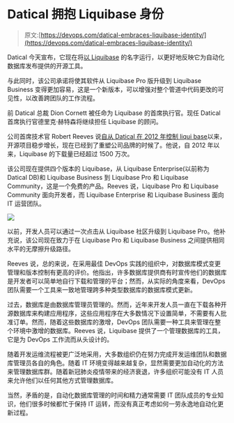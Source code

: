 # Datical 拥抱 Liquibase 身份

> 原文:[https://devops.com/datical-embraces-liquibase-identity/](https://devops.com/datical-embraces-liquibase-identity/)

Datical 今天宣布，它现在将[以 Liquibase](https://www.liquibase.com/blog/2020-05-19) 的名字运行，以更好地反映它为自动化数据库发布提供的开源工具。

与此同时，该公司承诺将使其软件从 Liquibase Pro 版升级到 Liquibase Business 变得更加容易，这是一个新版本，可以增强对整个管道中代码更改的可见性，以改善跨团队的工作流程。

前 Datical 总裁 Dion Cornett 被任命为 Liquibase 的首席执行官。现任 Datical 首席执行官德里克·赫特森将继续担任 Liquibase 的顾问。

公司首席技术官 Robert Reeves 说[自从 Datical 在 2012 年控制 liqui base](https://devops.com/datical-continues-investment-in-liquibase-with-new-capabilities/)以来，开源项目稳步增长，现在已经到了重塑公司品牌的时候了。他说，自 2012 年以来，Liquibase 的下载量已经超过 1500 万次。

该公司现在提供四个版本的 Liquibase，从 Liquibase Enterprise(以前称为 Datical DB)和 Liquibase Business 到 Liquibase Pro 和 Liquibase Community，这是一个免费的产品。Reeves 说，Liquibase Pro 和 Liquibase Community 面向开发者，而 Liquibase Enterprise 和 Liquibase Business 面向 IT 运营团队。

![](../Images/d292c12774212ba26e49698607d122cf.png)

以前，开发人员可以通过一次点击从 Liquibase 社区升级到 Liquibase Pro。他补充说，该公司现在致力于在 Liquibase Pro 和 Liquibase Business 之间提供相同水平的无摩擦升级路径。

Reeves 说，总的来说，在采用最佳 DevOps 实践的组织中，对数据库模式变更管理和版本控制有更高的评价。他指出，许多数据库提供商有时宣传他们的数据库是开发者可以简单地自行下载和管理的平台；然而，从实际的角度来看，DevOps 团队需要一个工具来一致地管理跨多种类型数据库的数据库模式更新。

过去，数据库是由数据库管理员管理的。然而，近年来开发人员一直在下载各种开源数据库来构建应用程序，这些应用程序在大多数情况下设置简单，不需要有人批准订单。然而，随着这些数据库的激增，DevOps 团队需要一种工具来管理在整个环境中激增的数据库。Reeves 说，Liquibase 提供了一个管理数据库的工具，它是为 DevOps 工作流而从头设计的。

随着开发运维流程被更广泛地采用，大多数组织仍在努力完成开发运维团队和数据库管理员各自的角色。随着 IT 环境变得越来越复杂，显然需要更加自动化的方法来管理数据库群。随着新冠肺炎疫情带来的经济衰退，许多组织可能没有 IT 人员来允许他们以任何其他方式管理数据库。

当然，矛盾的是，自动化数据库管理的时间和精力通常需要 IT 团队成员的专业知识，他们很多时候都忙于保持 IT 运转，而没有真正考虑如何一劳永逸地自动化更新过程。